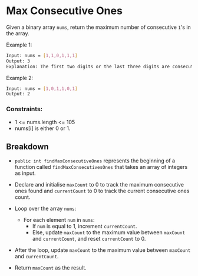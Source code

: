 # Max Consecutive Ones

Given a binary array `nums`, return the maximum number of consecutive `1`'s in the array.

Example 1:
```bash
Input: nums = [1,1,0,1,1,1]
Output: 3
Explanation: The first two digits or the last three digits are consecutive 1s. The maximum number of consecutive 1s is 3.
```

Example 2:
```bash
Input: nums = [1,0,1,1,0,1]
Output: 2
```

### Constraints:

* 1 <= nums.length <= 105
* nums[i] is either 0 or 1.


## Breakdown

* `public int findMaxConsecutiveOnes` represents the beginning of a function called  `findMaxConsecutivesOnes` that takes an array  of integers as input.

* Declare and initialise `maxCount` to 0 to track the maximum consecutive ones found and `currentCount` to 0 to track the current consecutive ones count.

* Loop over the array `nums`:
    * For each element `num` in `nums`:
        * If `num` is equal to 1, increment `currentCount`.
        * Else, update `maxCount` to the maximum value between `maxCount` and `currentCount`, and reset `currentCount` to 0.

* After the loop, update `maxCount` to the maximum value between `maxCount` and `currentCount`.

* Return `maxCount` as the result.

